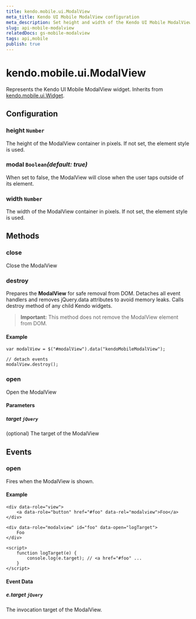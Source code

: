 ```yaml
---
title: kendo.mobile.ui.ModalView
meta_title: Kendo UI Mobile ModalView configuration
meta_description: Set height and width of the Kendo UI Mobile ModalView container in pixels, use methods to open and close it.
slug: api-mobile-modalview
relatedDocs: gs-mobile-modalview
tags: api,mobile
publish: true
---
```


# kendo.mobile.ui.ModalView

Represents the Kendo UI Mobile ModalView widget. Inherits from [kendo.mobile.ui.Widget](/api/framework/mobilewidget).

## Configuration

### height `Number`

The height of the ModalView container in pixels. If not set, the element style is used.

### modal `Boolean`*(default: true)*

 When set to false, the ModalView will close when the user taps outside of its element.

### width `Number`

The width of the ModalView container in pixels. If not set, the element style is used.

## Methods

### close

Close the ModalView

### destroy
Prepares the **ModalView** for safe removal from DOM. Detaches all event handlers and removes jQuery.data attributes to avoid memory leaks. Calls destroy method of any child Kendo widgets.

> **Important:** This method does not remove the ModalView element from DOM.

#### Example

    var modalView = $("#modalView").data("kendoMobileModalView");

    // detach events
    modalView.destroy();

### open

Open the ModalView

#### Parameters

##### target `jQuery`

(optional) The target of the ModalView

## Events

### open

Fires when the ModalView is shown.

#### Example

    <div data-role="view">
        <a data-role="button" href="#foo" data-rel="modalview">Foo</a>
    </div>

    <div data-role="modalview" id="foo" data-open="logTarget">
        Foo
    </div>

    <script>
        function logTarget(e) {
            console.log(e.target); // <a href="#foo" ...
        }
    </script>

#### Event Data

##### e.target `jQuery`

The invocation target of the ModalView.
